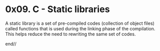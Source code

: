 
# 0x09. C - Static libraries

A static library is a set of pre-compiled codes (collection of object files) called functions that is used during the linking phase of the compilation. This helps reduce the need to rewriting the same set of codes.

end//

